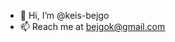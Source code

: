 - 👋 Hi, I’m @keis-bejgo
- 📫 Reach me at bejgok@gmail.com

<!---
keis-bejgo/keis-bejgo is a ✨ special ✨ repository because its `README.md` (this file) appears on your GitHub profile.
You can click the Preview link to take a look at your changes.
--->
